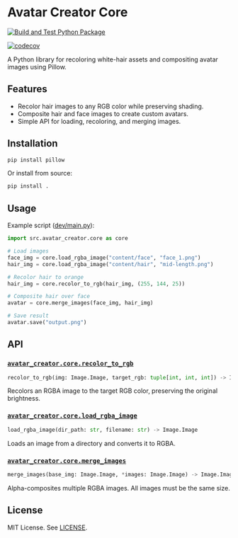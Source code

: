 # Avatar Creator Core

[![Build and Test Python Package](https://github.com/Darker21/avatar-creator-core/actions/workflows/build-and-test.yml/badge.svg?branch=develop)](https://github.com/Darker21/avatar-creator-core/actions/workflows/build-and-test.yml)

[![codecov](https://codecov.io/gh/Darker21/avatar-creator-core/graph/badge.svg?token=HT31UAR4AY)](https://codecov.io/gh/Darker21/avatar-creator-core)

A Python library for recoloring white-hair assets and compositing avatar images using Pillow.

## Features

- Recolor hair images to any RGB color while preserving shading.
- Composite hair and face images to create custom avatars.
- Simple API for loading, recoloring, and merging images.

## Installation

```sh
pip install pillow
```

Or install from source:

```sh
pip install .
```

## Usage

Example script ([dev/main.py](dev/main.py)):

```python
import src.avatar_creator.core as core

# Load images
face_img = core.load_rgba_image("content/face", "face_1.png")
hair_img = core.load_rgba_image("content/hair", "mid-length.png")

# Recolor hair to orange
hair_img = core.recolor_to_rgb(hair_img, (255, 144, 25))

# Composite hair over face
avatar = core.merge_images(face_img, hair_img)

# Save result
avatar.save("output.png")
```

## API

### [`avatar_creator.core.recolor_to_rgb`](src/avatar_creator/core.py)

```python
recolor_to_rgb(img: Image.Image, target_rgb: tuple[int, int, int]) -> Image.Image
```
Recolors an RGBA image to the target RGB color, preserving the original brightness.

### [`avatar_creator.core.load_rgba_image`](src/avatar_creator/core.py)

```python
load_rgba_image(dir_path: str, filename: str) -> Image.Image
```
Loads an image from a directory and converts it to RGBA.

### [`avatar_creator.core.merge_images`](src/avatar_creator/core.py)

```python
merge_images(base_img: Image.Image, *images: Image.Image) -> Image.Image
```
Alpha-composites multiple RGBA images. All images must be the same size.

## License

MIT License. See [LICENSE](LICENSE).